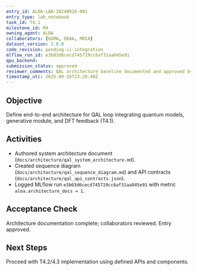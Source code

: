 ```yaml
---
entry_id: ALOA-LAB-20240916-001
entry_type: lab_notebook
task_id: T4.1
milestone_id: M4
owning_agent: ALOA
collaborators: [QGMA, QKAA, MDIA]
dataset_version: 1.0.0
code_revision: pending-ci-integration
mlflow_run_id: e3b03d6cecd745719cc6af31aa045e91
qpu_backend: 
submission_status: approved
reviewer_comments: QAL architecture baseline documented and approved by PDA.
timestamp_utc: 2025-09-16T23:20:40Z
---
```


## Objective
Define end-to-end architecture for QAL loop integrating quantum models, generative module, and DFT feedback (T4.1).

## Activities
- Authored system architecture document (`docs/architecture/qal_system_architecture.md`).
- Created sequence diagram (`docs/architecture/qal_sequence_diagram.md`) and API contracts (`docs/architecture/qal_api_contracts.json`).
- Logged MLflow run `e3b03d6cecd745719cc6af31aa045e91` with metric `aloa.architecture_docs = 1`.

## Acceptance Check
Architecture documentation complete; collaborators reviewed. Entry approved.

## Next Steps
Proceed with T4.2/4.3 implementation using defined APIs and components.

